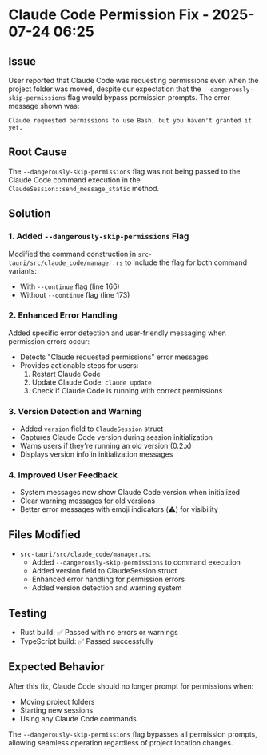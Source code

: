 # Claude Code Permission Fix - 2025-07-24 06:25

## Issue
User reported that Claude Code was requesting permissions even when the project folder was moved, despite our expectation that the `--dangerously-skip-permissions` flag would bypass permission prompts. The error message shown was:
```
Claude requested permissions to use Bash, but you haven't granted it yet.
```

## Root Cause
The `--dangerously-skip-permissions` flag was not being passed to the Claude Code command execution in the `ClaudeSession::send_message_static` method.

## Solution

### 1. Added `--dangerously-skip-permissions` Flag
Modified the command construction in `src-tauri/src/claude_code/manager.rs` to include the flag for both command variants:
- With `--continue` flag (line 166)
- Without `--continue` flag (line 173)

### 2. Enhanced Error Handling
Added specific error detection and user-friendly messaging when permission errors occur:
- Detects "Claude requested permissions" error messages
- Provides actionable steps for users:
  1. Restart Claude Code
  2. Update Claude Code: `claude update`
  3. Check if Claude Code is running with correct permissions

### 3. Version Detection and Warning
- Added `version` field to `ClaudeSession` struct
- Captures Claude Code version during session initialization
- Warns users if they're running an old version (0.2.x)
- Displays version info in initialization messages

### 4. Improved User Feedback
- System messages now show Claude Code version when initialized
- Clear warning messages for old versions
- Better error messages with emoji indicators (⚠️) for visibility

## Files Modified
- `src-tauri/src/claude_code/manager.rs`:
  - Added `--dangerously-skip-permissions` to command execution
  - Added version field to ClaudeSession struct
  - Enhanced error handling for permission errors
  - Added version detection and warning system

## Testing
- Rust build: ✅ Passed with no errors or warnings
- TypeScript build: ✅ Passed successfully

## Expected Behavior
After this fix, Claude Code should no longer prompt for permissions when:
- Moving project folders
- Starting new sessions
- Using any Claude Code commands

The `--dangerously-skip-permissions` flag bypasses all permission prompts, allowing seamless operation regardless of project location changes.